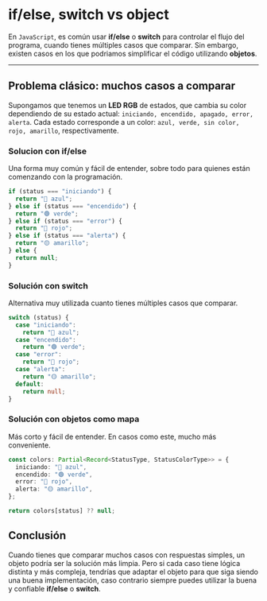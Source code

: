 # if/else, switch vs object

En `JavaScript`, es común usar **if/else** o **switch** para controlar el flujo del programa, cuando tienes múltiples casos que comparar. Sin embargo, existen casos en los que podriamos simplificar el código utilizando **objetos**.

---

## Problema clásico: muchos casos a comparar

Supongamos que tenemos un **LED RGB** de estados, que cambia su color dependiendo de su estado actual: `iniciando, encendido, apagado, error, alerta`.
Cada estado corresponde a un color: `azul, verde, sin color, rojo, amarillo`, respectivamente.

### Solucion con if/else

Una forma muy común y fácil de entender, sobre todo para quienes están comenzando con la programación.

```ts
if (status === "iniciando") {
  return "🔵 azul";
} else if (status === "encendido") {
  return "🟢 verde";
} else if (status === "error") {
  return "🔴 rojo";
} else if (status === "alerta") {
  return "🟡 amarillo";
} else {
  return null;
}
```

### Solución con switch

Alternativa muy utilizada cuanto tienes múltiples casos que comparar.

```ts
switch (status) {
  case "iniciando":
    return "🔵 azul";
  case "encendido":
    return "🟢 verde";
  case "error":
    return "🔴 rojo";
  case "alerta":
    return "🟡 amarillo";
  default:
    return null;
}
```

### Solución con objetos como mapa

Más corto y fácil de entender. En casos como este, mucho más conveniente.

```ts
const colors: Partial<Record<StatusType, StatusColorType>> = {
  iniciando: "🔵 azul",
  encendido: "🟢 verde",
  error: "🔴 rojo",
  alerta: "🟡 amarillo",
};

return colors[status] ?? null;
```

## Conclusión

Cuando tienes que comparar muchos casos con respuestas simples, un objeto podría ser la solución más limpia.
Pero si cada caso tiene lógica distinta y más compleja, tendrías que adaptar el objeto para que siga siendo una buena implementación, caso contrario siempre puedes utilizar la buena y confiable **if/else** o **switch**.
